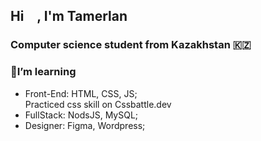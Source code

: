## Hi <img src="https://github.com/blackcater/blackcater/raw/main/images/Hi.gif" height="16px" wight="16px"/>, I'm Tamerlan 
### Computer science student from Kazakhstan 🇰🇿

### 🌱I’m learning
* Front-End: HTML, CSS, JS;
<br> Practiced css skill on Cssbattle.dev
* FullStack: NodsJS, MySQL;
* Designer: Figma, Wordpress;






<!--
**Daggama/Daggama** is a ✨ _special_ ✨ repository because its `README.md` (this file) appears on your GitHub profile.

Here are some ideas to get you started:

- 🔭 I’m currently working on ...
- 🌱 I’m currently learning ...
- 👯 I’m looking to collaborate on ...
- 🤔 I’m looking for help with ...
- 💬 Ask me about ...
- 📫 How to reach me: ...
- 😄 Pronouns: ...
- ⚡ Fun fact: ...
-->

